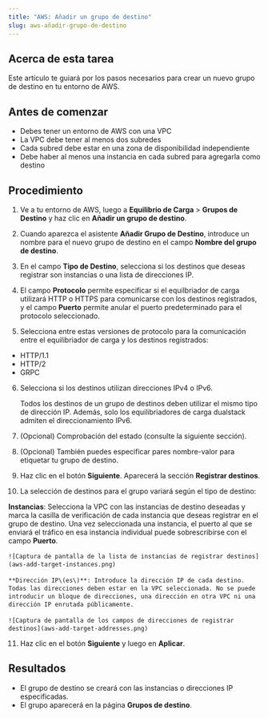 ```yaml
---
title: "AWS: Añadir un grupo de destino"
slug: aws-añadir-grupo-de-destino
---
```



## Acerca de esta tarea

Este artículo te guiará por los pasos necesarios para crear un nuevo grupo de destino en tu entorno de AWS.

## Antes de comenzar

- Debes tener un entorno de AWS con una VPC
- La VPC debe tener al menos dos subredes
- Cada subred debe estar en una zona de disponibilidad independiente
- Debe haber al menos una instancia en cada subred para agregarla como destino

## Procedimiento

1. Ve a tu entorno de AWS, luego a **Equilibrio de Carga** > **Grupos de Destino** y haz clic en **Añadir un grupo de destino**.

2. Cuando aparezca el asistente **Añadir Grupo de Destino**, introduce un nombre para el nuevo grupo de destino en el campo **Nombre del grupo de destino**.

3. En el campo **Tipo de Destino**, selecciona si los destinos que deseas registrar son instancias o una lista de direcciones IP.

4. El campo **Protocolo** permite especificar si el equilbriador de carga utilizará HTTP o HTTPS para comunicarse con los destinos registrados, y el campo **Puerto** permite anular el puerto predeterminado para el protocolo seleccionado.

5. Selecciona entre estas versiones de protocolo para la comunicación entre el equilibriador de carga y los destinos registrados:

- HTTP/1.1
- HTTP/2
- GRPC
6. Selecciona si los destinos utilizan direcciones IPv4 o IPv6.

   Todos los destinos de un grupo de destinos deben utilizar el mismo tipo de dirección IP. Además, solo los equilibriadores de carga dualstack admiten el direccionamiento IPv6.

7. \(Opcional\) Comprobación del estado (consulte la siguiente sección).

8. \(Opcional\) También puedes especificar pares nombre-valor para etiquetar tu grupo de destino.

9. Haz clic en el botón **Siguiente**. Aparecerá la sección **Registrar destinos**.

10. La selección de destinos para el grupo variará según el tipo de destino:

   **Instancias**: Selecciona la VPC con las instancias de destino deseadas y marca la casilla de verificación de cada instancia que deseas registrar en el grupo de destino. Una vez seleccionada una instancia, el puerto al que se enviará el tráfico en esa instancia individual puede sobrescribirse con el campo **Puerto**.

    ![Captura de pantalla de la lista de instancias de registrar destinos](aws-add-target-instances.png)

    **Dirección IP\(es\)**: Introduce la dirección IP de cada destino. Todas las direcciones deben estar en la VPC seleccionada. No se puede introducir un bloque de direcciones, una dirección en otra VPC ni una dirección IP enrutada públicamente.

    ![Captura de pantalla de los campos de direcciones de registrar destinos](aws-add-target-addresses.png)

11. Haz clic en el botón **Siguiente** y luego en **Aplicar**.

## Resultados

- El grupo de destino se creará con las instancias o direcciones IP especificadas.
- El grupo aparecerá en la página **Grupos de destino**.